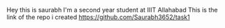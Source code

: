 Hey this is saurabh
I'm a second year student at IIIT Allahabad
This is the link of the repo i created
https://github.com/Saurabh3652/task1